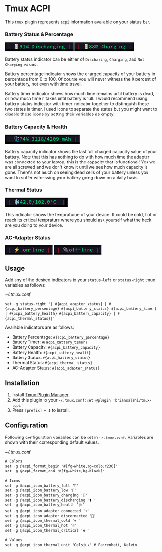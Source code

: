 # Tmux ACPI

This `tmux` plugin represents `acpi` information available on your status bar.

### Battery Status & Percentage

![Battery Status](images/acpi-battery-discharing.png)
![Battery Status](images/acpi-battery-charging.png)

Battery status indicator can be either of `Discharing`, `Charging`, and `Not
Charging` values.

Battery percentage indicator shows the charged capacity of your battery in
percentage from 0 to 100. Of course you will never witness the 0 percent of
your battery, not even with time travel.

Battery timer indicator shows how much time remains until battery is dead, or
how much time it takes until battery is full. I would recommend using battery
status indicator with timer indicator together to distinguish these two states
in timer. I used icons to separate the states but you might want to disable
these icons by setting their variables as empty.

### Battery Capacity & Health

![Battery Capacity](images/acpi-battery-health.png)

Battery capacity indicator shows the last full charged capacity value of your
battery. Note that this has nothing to do with how much time the adapter was
connected to your laptop, this is the capacity that is functional! Yes we are
all screwed and we don't know it until we see how much capacity is gone.
There's not much on seeing dead cells of your battery unless you want to suffer
witnessing your battery going down on a daily basis.

### Thermal Status

![Thermal Status](images/acpi-thermal-cold.png)

This indicator shows the tempraturue of your device. It could be cold, hot or
reach its critical temprature where you should ask yourself what the heck are
you doing to your device.

### AC-Adapter Status

![AC Adapter Status](images/acpi-adapter-online.png)
![AC Adapter Status](images/acpi-adapter-offline.png)

## Usage

Add any of the desired indicators to your `status-left` or `status-right` tmux
variables as follows:

*~/.tmux.conf*
```
set -g status-right '| #{acpi_adapter_status} | #{acpi_battery_percentage} #{acpi_battery_status} ${acpi_battery_timer} | #{acpi_battery_health} #{acpi_battery_capacity} | #{acpi_thermal_status}|'
```

Available indicators are as follows:

- Battery Percentage: `#{acpi_battery_percentage}`
- Battery Timer: `#{acpi_battery_timer}`
- Battery Capacity: `#{acpi_battery_capacity}`
- Battery Health: `#{acpi_battery_health}`
- Battery Status: `#{acpi_battery_status}`
- Thermal Status: `#{acpi_thermal_status}`
- AC-Adapter Status: `#{acpi_adapter_status}`

## Installation

1. Install [Tmux Plugin Manager](https://github.com/tmux-plugins/tpm).
2. Add this plugin to your `~/.tmux.conf`: `set @plugin 'briansalehi/tmux-acpi'`
3. Press `[prefix] + I` to install.

## Configuration

Following configuration variables can be set in `~/.tmux.conf`.
Variables are shown with their corresponding default values.

*~/.tmux.conf*
```
# Colors
set -g @acpi_format_begin '#[fg=white,bg=colour236]'
set -g @acpi_format_end '#[fg=white,bg=black]'

# Icons
set -g @acpi_icon_battery_full '🔋'
set -g @acpi_icon_battery_low '🪫'
set -g @acpi_icon_battery_charging '🚀'
set -g @acpi_icon_battery_discharging '⚰️ '
set -g @acpi_icon_battery_health '🩺'
set -g @acpi_icon_adapter_connected '⚡️'
set -g @acpi_icon_adapter_disconnected '🔌'
set -g @acpi_icon_thermal_cold '❄️ '
set -g @acpi_icon_thermal_hot '🔥'
set -g @acpi_icon_thermal_critical '☢️ '

# Values
set -g @acpi_icon_thermal_unit 'Celsius' # Fahrenheit, Kelvin
```
